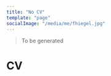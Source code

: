 ```yaml
---
title: "No CV"
template: "page"
socialImage: "/media/me/fhiegel.jpg"
---
```

> To be generated

# CV